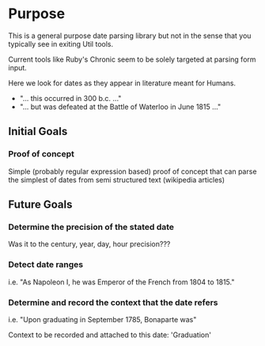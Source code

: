 # Purpose

This is a general purpose date parsing library but not in the sense that you typically see in exiting Util tools.

Current tools like Ruby's Chronic seem to be solely targeted at parsing form input.

Here we look for dates as they appear in literature meant for Humans.

- "... this occurred in 300 b.c. ..."
- "... but was defeated at the Battle of Waterloo in June 1815 ..."


## Initial Goals

### Proof of concept

Simple (probably regular expression based) proof of concept that can parse the simplest of dates from semi structured text (wikipedia articles)

## Future Goals

### Determine the precision of the stated date

Was it to the century, year, day, hour precision???

### Detect date ranges

i.e. "As Napoleon I, he was Emperor of the French from 1804 to 1815."

### Determine and record the context that the date refers

i.e. "Upon graduating in September 1785, Bonaparte was"  

Context to be recorded and attached to this date: 'Graduation'
